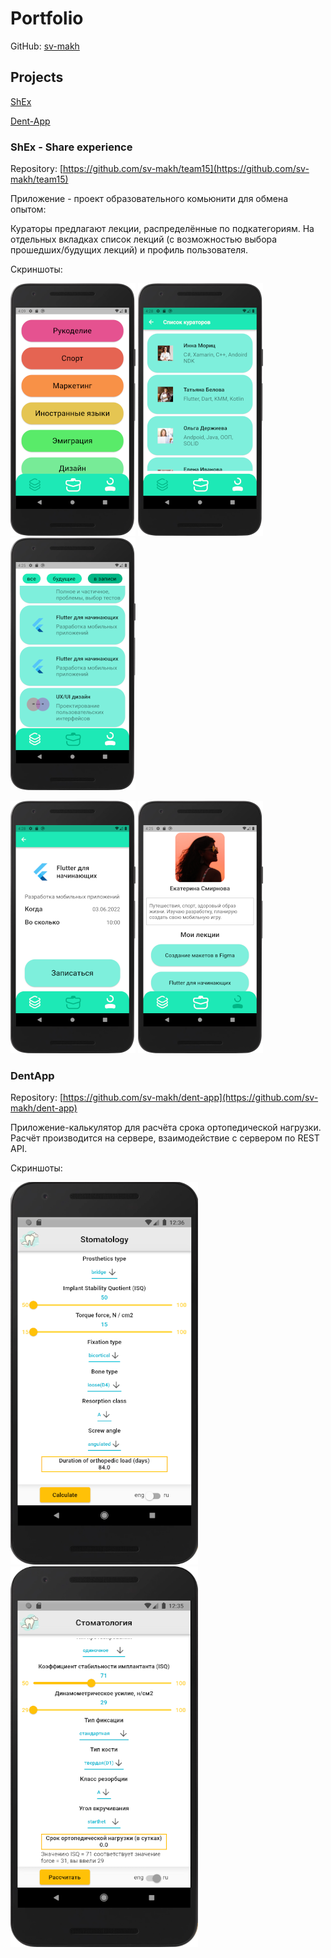 # Portfolio

GitHub: [sv-makh](https://github.com/sv-makh/)

## Projects

[ShEx](#shex---share-experience)

[Dent-App](#dentapp)

### ShEx - Share experience

Repository: [https://github.com/sv-makh/team15](https://github.com/sv-makh/team15)

Приложение - проект образовательного комьюнити для обмена опытом:

Кураторы предлагают лекции, распределённые по подкатегориям.
На отдельных вкладках список лекций (с возможностью выбора прошедших/будущих лекций) и профиль пользователя.

Скриншоты:

![Экран категорий](shex/Screenshot_20220621_162458.png) ![Кураторы](shex/Screenshot_20220621_162846.png) ![Лекции](shex/Screenshot_20220621_162524.png)

![Запись на лекцию](shex/Screenshot_20220621_162834.png) ![Профиль пользователя](shex/Screenshot_20220621_162545.png)
<div style="page-break-after: always;"></div>

### DentApp

Repository: [https://github.com/sv-makh/dent-app](https://github.com/sv-makh/dent-app)

Приложение-калькулятор для расчёта срока ортопедической нагрузки. 
Расчёт производится на сервере, взаимодействие с сервером по REST API.

Скриншоты:

![Eng screen](dent-app/st1.png) ![Ru screen](dent-app/st2.png)